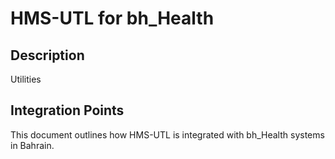 # HMS-UTL for bh_Health

## Description

Utilities

## Integration Points

This document outlines how HMS-UTL is integrated with bh_Health systems in Bahrain.
